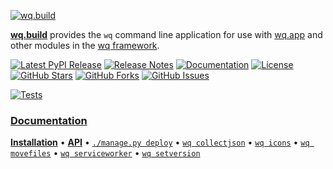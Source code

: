 [![wq.build][logo]][docs]

[**wq.build**][docs] provides the `wq` command line application for use with [wq.app] and other modules in the [wq framework].

[![Latest PyPI Release](https://img.shields.io/pypi/v/wq.build.svg)](https://pypi.org/project/wq.build)
[![Release Notes](https://img.shields.io/github/release/wq/wq.build.svg)](https://github.com/wq/wq.build/releases)
[![Documentation](https://img.shields.io/badge/Docs-2.1-blue.svg)][docs]
[![License](https://img.shields.io/pypi/l/wq.build.svg)](https://wq.io/license)
[![GitHub Stars](https://img.shields.io/github/stars/wq/wq.build.svg)](https://github.com/wq/wq.build/stargazers)
[![GitHub Forks](https://img.shields.io/github/forks/wq/wq.build.svg)](https://github.com/wq/wq.build/network)
[![GitHub Issues](https://img.shields.io/github/issues/wq/wq.build.svg)](https://github.com/wq/wq.build/issues)

[![Tests](https://github.com/wq/wq.build/actions/workflows/test.yml/badge.svg)](https://github.com/wq/wq.build/actions/workflows/test.yml)

### [Documentation][docs]

[**Installation**][installation]
&bull;
[**API**][api]
&bull;
[`./manage.py deploy`][deploy]
&bull;
[`wq collectjson`][collectjson]
&bull;
[`wq icons`][icons]
&bull;
[`wq movefiles`][movefiles]
&bull;
[`wq serviceworker`][serviceworker]
&bull;
[`wq setversion`][setversion]

[logo]: https://wq.io/images/wq.build.svg
[docs]: https://wq.io/wq.build/

[installation]: https://wq.io/wq.build/#installation
[api]: https://wq.io/wq.build/#api
[deploy]: https://wq.io/wq.build/deploy
[collectjson]: https://wq.io/wq.build/collectjson
[icons]: https://wq.io/wq.build/icons
[movefiles]: https://wq.io/wq.build/movefiles
[serviceworker]: https://wq.io/wq.build/serviceworker
[setversion]: https://wq.io/wq.build/setversion

[wq framework]: https://wq.io/
[wq.app]: https://wq.io/wq.app/
